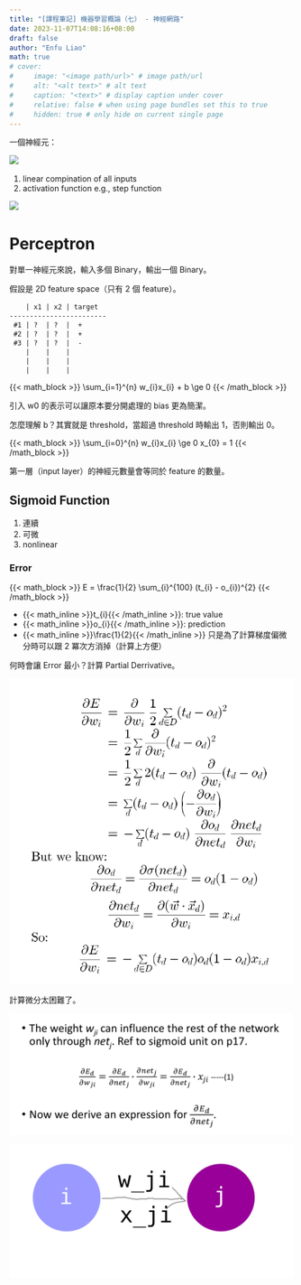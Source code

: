 ```yaml
---
title: "[課程筆記] 機器學習概論（七） - 神經網路"
date: 2023-11-07T14:08:16+08:00
draft: false
author: "Enfu Liao"
math: true
# cover:
#     image: "<image path/url>" # image path/url
#     alt: "<alt text>" # alt text
#     caption: "<text>" # display caption under cover
#     relative: false # when using page bundles set this to true
#     hidden: true # only hide on current single page
---
```


一個神經元：

![](https://external-content.duckduckgo.com/iu/?u=https%3A%2F%2Fi.stack.imgur.com%2F7mTvt.jpg&f=1&nofb=1&ipt=03eda6f6878812c2168004c7f1f8fd9a9da541c6334a414e109d6979ef0cb3e5&ipo=images)

1. linear compination of all inputs
2. activation function e.g., step function

![](https://external-content.duckduckgo.com/iu/?u=https%3A%2F%2Fsebastianraschka.com%2Fimages%2Ffaq%2Factivation-functions%2Factivation-functions.png&f=1&nofb=1&ipt=d5549b611038e0bccaabffd5cecee8674c0251bf81c50b8c12eb9df610be836c&ipo=images)


# Perceptron

對單一神經元來說，輸入多個 Binary，輸出一個 Binary。

假設是 2D feature space（只有 2 個 feature）。

```
    | x1 | x2 | target
------------------------
 #1 | ?  | ?  |  +
 #2 | ?  | ?  |  +
 #3 | ?  | ?  |  -
    |    |    |
    |    |    |
    |    |    |    
```

{{< math_block >}}
\sum_{i=1}^{n} w_{i}x_{i} + b \ge 0
{{< /math_block >}}

引入 w0 的表示可以讓原本要分開處理的 bias 更為簡潔。

怎麼理解 b？其實就是 threshold，當超過 threshold 時輸出 1，否則輸出 0。

{{< math_block >}}
\sum_{i=0}^{n} w_{i}x_{i} \ge 0
x_{0} = 1
{{< /math_block >}}

第一層（input layer）的神經元數量會等同於 feature 的數量。




## Sigmoid Function

1. 連續
2. 可微
3. nonlinear



### Error

{{< math_block >}}
E = \frac{1}{2} \sum_{i}^{100} (t_{i} - o_{i})^{2}
{{< /math_block >}}


- {{< math_inline >}}t_{i}{{< /math_inline >}}: true value
- {{< math_inline >}}o_{i}{{< /math_inline >}}: prediction
- {{< math_inline >}}\frac{1}{2}{{< /math_inline >}} 只是為了計算梯度偏微分時可以跟 2 冪次方消掉（計算上方便）


何時會讓 Error 最小？計算 Partial Derrivative。

![](./Screenshot%20from%202023-11-07%2015-54-17.png)

計算微分太困難了。

![](./Screenshot%20from%202023-11-07%2016-15-03.png)

![](./sgd.png)